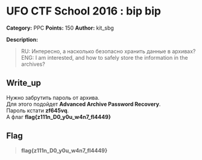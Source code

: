 # UFO CTF School 2016 : bip bip

**Category:** PPC **Points:** 150
**Author:** kit_sbg 

**Description:**
>  RU: Интересно, а насколько безопасно хранить данные в архивах?  
>  ENG: I am interested, and how to safely store the information in the archives?


## Write_up

Нужно забрутить пароль от архива.  
Для этого подойдет **Advanced Archive Password Recovery**.  
Пароль кстати **zf645vq**.  
А флаг **flag{z111n_D0_y0u_w4n7_fl4449}**

## Flag

> **flag{z111n_D0_y0u_w4n7_fl4449}**
